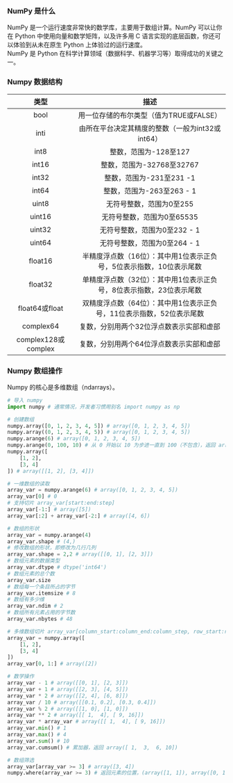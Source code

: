 
### NumPy 是什么
NumPy 是一个运行速度非常快的数学库，主要用于数组计算。NumPy 可以让你在 Python 中使用向量和数学矩阵，以及许多用 C 语言实现的底层函数，你还可以体验到从未在原生 Python 上体验过的运行速度。  
NumPy 是 Python 在科学计算领域（数据科学、机器学习等）取得成功的关键之一。  

### Numpy 数据结构
| 类型 | 描述 |
| :-----:  | :----: |
| bool | 用一位存储的布尔类型（值为TRUE或FALSE） |
| inti | 由所在平台决定其精度的整数（一般为int32或int64） |
| int8 | 整数，范围为-128至127 |
| int16 | 整数，范围为-32768至32767 |
| int32 | 整数，范围为-231至231 -1 |
| int64 | 整数，范围为-263至263 - 1 |
| uint8 | 无符号整数，范围为0至255 |
| uint16 | 无符号整数，范围为0至65535 |
| uint32 | 无符号整数，范围为0至232 - 1 |
| uint64 | 无符号整数，范围为0至264 - 1 |
| float16 | 半精度浮点数（16位）：其中用1位表示正负号，5位表示指数，10位表示尾数 |
| float32 | 单精度浮点数（32位）：其中用1位表示正负号，8位表示指数，23位表示尾数 |
| float64或float | 双精度浮点数（64位）：其中用1位表示正负号，11位表示指数，52位表示尾数 |
| complex64 | 复数，分别用两个32位浮点数表示实部和虚部 |
| complex128或complex | 复数，分别用两个64位浮点数表示实部和虚部 |

### Numpy 数组操作
Numpy 的核心是多维数组（ndarrays）。
```python
# 导入 numpy
import numpy # 通常情况，开发者习惯用别名 import numpy as np

# 创建数组
numpy.array([0, 1, 2, 3, 4, 5]) # array([0, 1, 2, 3, 4, 5])
numpy.array((0, 1, 2, 3, 4, 5)) # array([0, 1, 2, 3, 4, 5])
numpy.arange(6) # array([0, 1, 2, 3, 4, 5])
numpy.arange(0, 100, 10) # 从 0 开始以 10 为步进一直到 100（不包含），返回 array([ 0, 10, 20, 30, 40, 50, 60, 70, 80, 90])
numpy.array([
    [1, 2],
    [3, 4]
]) # array([[1, 2], [3, 4]])

# 一维数组的读取
array_var = numpy.arange(6) # array([0, 1, 2, 3, 4, 5])
array_var[0] # 0
# 支持切片 array_var[start:end:step]
array_var[-1:] # array([5])
array_var[:2] + array_var[-2:] # array([4, 6])

# 数组的形状
array_var = numpy.arange(4)
array_var.shape # (4,)
# 修改数组的形状，即修改为几行几列
array_var.shape = 2,2 # array([[0, 1], [2, 3]])
# 数组元素的数据类型
array_var.dtype # dtype('int64')
# 数组元素的总个数
array_var.size
# 数组每一个条目所占的字节
array_var.itemsize # 8
# 数组有多少维
array_var.ndim # 2
# 数组所有元素占用的字节数
array_var.nbytes # 48

# 多维数组切片 array_var[column_start:column_end:column_step, row_start:row_end:row_step]
array_var = numpy.array([
    [1, 2],
    [3, 4]
])
array_var[0, 1:] # array([2])

# 数学操作
array_var - 1 # array([[0, 1], [2, 3]])
array_var + 1 # array([[2, 3], [4, 5]])
array_var * 2 # array([[2, 4], [6, 8]])
array_var / 10 # array([[0.1, 0.2], [0.3, 0.4]])
array_var % 2 # array([[1, 0], [1, 0]])
array_var ** 2 # array([[ 1,  4], [ 9, 16]])
array_var * array_var # array([[ 1,  4], [ 9, 16]])
array_var.min() # 1
array_var.max() # 4
array_var.sum() # 10
array_var.cumsum() # 累加器，返回 array([ 1,  3,  6, 10])

# 数组筛选
array_var[array_var >= 3] # array([3, 4])
numpy.where(array_var >= 3) # 返回元素的位置，(array([1, 1]), array([0, 1]))

```
